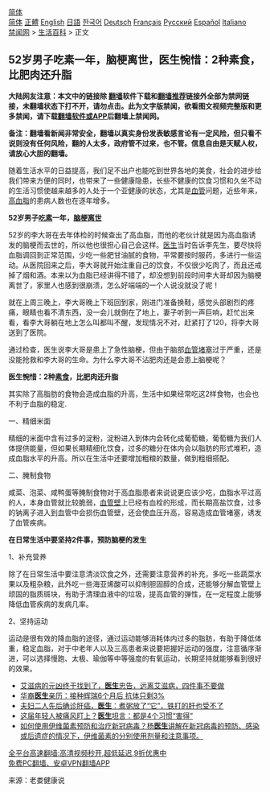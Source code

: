  <!-- 面包屑导航 --> <div class="breadcrumb"><!-- GTranslate: https://gtranslate.io/ -->  <div class="switcher notranslate">  <div class="selected">  <a href="#" onclick="return false;"> 简体</a>  </div>  <div class="option">  <a href="https://www.bannedbook.org" onclick="doGTranslate('zh-CN|zh-CN');jQuery('div.switcher div.selected a').html(jQuery(this).html());return false;" title="简体中文" class="nturl selected"> 简体</a>  <a href="https://www.bannedbook.org/zh-tw/" onclick="doGTranslate('zh-CN|zh-TW');jQuery('div.switcher div.selected a').html(jQuery(this).html());return false;" title="繁體中文" class="nturl"> 正體</a>  <a href="https://www.bannedbook.org/en/" onclick="doGTranslate('zh-CN|en');jQuery('div.switcher div.selected a').html(jQuery(this).html());return false;" title="English" class="nturl"> English</a>  <a href="https://www.bannedbook.org/ja/" onclick="doGTranslate('zh-CN|ja');jQuery('div.switcher div.selected a').html(jQuery(this).html());return false;" title="日本語" class="nturl"> 日語</a>  <a href="https://www.bannedbook.org/ko/" onclick="doGTranslate('zh-CN|ko');jQuery('div.switcher div.selected a').html(jQuery(this).html());return false;" title="한국어" class="nturl"> 한국어</a>  <a href="https://www.bannedbook.org/de/" onclick="doGTranslate('zh-CN|de');jQuery('div.switcher div.selected a').html(jQuery(this).html());return false;" title="Deutsch" class="nturl"> Deutsch</a>  <a href="https://www.bannedbook.org/fr/" onclick="doGTranslate('zh-CN|fr');jQuery('div.switcher div.selected a').html(jQuery(this).html());return false;" title="Français" class="nturl"> Français</a>  <a href="https://www.bannedbook.org/ru/" onclick="doGTranslate('zh-CN|ru');jQuery('div.switcher div.selected a').html(jQuery(this).html());return false;" title="Русский" class="nturl"> Русский</a>  <a href="https://www.bannedbook.org/es/" onclick="doGTranslate('zh-CN|es');jQuery('div.switcher div.selected a').html(jQuery(this).html());return false;" title="Español" class="nturl"> Español</a>  <a href="https://www.bannedbook.org/it/" onclick="doGTranslate('zh-CN|it');jQuery('div.switcher div.selected a').html(jQuery(this).html());return false;" title="Italiano" class="nturl"> Italiano</a>  </div>  </div>      <div class='breadcrumb-sub'><!-- Breadcrumb NavXT 6.3.0 --> <a href="https://www.bannedbook.org/" class="home">禁闻网</a> &gt; <a href="https://www.bannedbook.org/bnews/lifebaike/" class="category">生活百科</a> &gt; 正文</div></div><h2>52岁男子吃素一年，脑梗离世，医生惋惜：2种素食，比肥肉还升脂</h2> <p class="notice"><b>大陆网友注意：本文中的链接除 <a href="https://github.com/bannedbook/fanqiang" >翻墙</a>软件下载和<a href="https://github.com/killgcd/justmysocks/blob/master/README.md">翻墙推荐</a>链接外全部为禁网链接，未翻墙状态下打不开，请勿点击。此为文字版禁闻，欲看图文视频完整版和更多禁闻，请下载<a href="https://github.com/bannedbook/fanqiang">翻墙软件或APP</a>后翻墙上禁闻网。</p><p>备注：翻墙看新闻非常安全，翻墙以真实身份发表敏感言论有一定风险，但只看不说则没有任何风险，翻的人太多，政府管不过来，也不管。信息自由是天赋人权，请放心大胆的翻墙。</b></p>  <div class="entry"> <p id="conimg">随着生活水平的日益提高，我们足不出户也能吃到世界各地的美食，社会的进步给我们带来方便的同时，也带来了一些健康隐患，长些不健康的饮食习惯和久坐不动的生活习惯使越来越多的人处于一个亚健康的状态，尤其是<a href="https://www.bannedbook.org/bnews/tag/%E8%A1%80%E7%AE%A1/" class="st_tag internal_tag" rel="tag" title="标签 血管 下的日志">血管</a>问题，近些年来，<a href="https://www.bannedbook.org/bnews/tag/%e9%ab%98%e8%a1%80%e8%84%82/" class="st_tag internal_tag" rel="tag" title="标签 高血脂 下的日志">高血脂</a>的患病人数也在逐年增多。</p> <p><strong>52岁男子<a href="https://www.bannedbook.org/bnews/tag/%E5%90%83%E7%B4%A0/" class="st_tag internal_tag" rel="tag" title="标签 吃素 下的日志">吃素</a>一年，<a href="https://www.bannedbook.org/bnews/tag/%e8%84%91%e6%a2%97/" class="st_tag internal_tag" rel="tag" title="标签 脑梗 下的日志">脑梗</a><a href="https://www.bannedbook.org/bnews/tag/%E7%A6%BB%E4%B8%96/" class="st_tag internal_tag" rel="tag" title="标签 离世 下的日志">离世</a></strong></p> <p>52岁的李大哥在去年体检的时候查出了高血脂，而他的老伙计就是因为高血脂诱发的脑梗而去世的，所以他也很担心自己会这样。<a href="https://www.bannedbook.org/bnews/tag/%e5%8c%bb%e7%94%9f/" class="st_tag internal_tag" rel="tag" title="标签 医生 下的日志">医生</a>当时告诉李先生，要尽快将血脂调回到正常范围，少吃一些肥甘油腻的食物，平常要按时服药，多进行一些运动。从医院回来之后，李大哥就开始注重自己的饮食，不仅很少吃肉了，而且还戒掉了烟和酒。本来以为血脂已经讲得不错了，却没想到前段时间李大哥却因为脑梗离世了，家里人也感到很崩溃，怎么好端端的一个人说没就没了呢！</p> <p>就在上周三晚上，李大哥晚上下班回到家，刚进门准备换鞋，感觉头部剧烈的疼痛，眼睛也看不清东西，没一会儿就倒在了地上，妻子听到一声巨响，赶忙出来看，看李大哥躺在地上怎么叫都叫不醒，发现情况不对，赶紧打了120，将李大哥送到了医院。</p>  <p>通过检查，医生说李大哥是患上了急性脑梗，但由于脑部<a href="https://www.bannedbook.org/bnews/tag/%E8%A1%80%E7%AE%A1%E5%A0%B5%E5%A1%9E/" class="st_tag internal_tag" rel="tag" title="标签 血管堵塞 下的日志">血管堵塞</a>过于严重，还是没能抢救和李大哥的生命。为什么李大哥不沾肥肉还是会患上脑梗呢？</p> <p><strong>医生惋惜：2种<a href="https://www.bannedbook.org/bnews/tag/%E7%B4%A0%E9%A3%9F/" class="st_tag internal_tag" rel="tag" title="标签 素食 下的日志">素食</a>，比肥肉还升脂</strong></p> <p>其实除了高脂肪的食物会造成血脂的升高，生活中如果经常吃这2样食物，也会也不利于血脂的稳定.</p> <p>一、精细米面</p>  <p>精细的米面中含有过多的淀粉，淀粉进入到体内会转化成葡萄糖，葡萄糖为我们人体提供能量，但如果长期精细化饮食，过多的糖分在体内会以脂肪的形式堆积，造成血脂水平的升高。所以在生活中还要增加粗粮的数量，做到粗细搭配。</p> <p>二、腌制食物</p> <p>咸菜、泡菜、咸鸭蛋等腌制食物对于高血脂患者来说说更应该少吃，血脂水平过高的人，本身血管就比较脆弱，<a href="https://www.bannedbook.org/bnews/tag/%E8%A1%80%E7%AE%A1%E5%A3%81/" class="st_tag internal_tag" rel="tag" title="标签 血管壁 下的日志">血管壁</a>上已经有血栓的形成，而长期高盐饮食，过多的钠离子进入到血管中会损伤血管壁，还会使血压升高，容易造成血管堵塞，诱发了血管疾病。</p> <p><strong>在日常生活中要坚持2件事，预防脑梗的发生</strong></p>  <p>1、补充营养</p> <p>除了在日常生活中要注意清淡饮食之外，还需要注意营养的补充，多吃一些蔬菜水果以及粗杂粮，此外吃一些海亚烯酸可以抑制胆固醇的合成，还能够分解血管壁上顽固的脂质斑块，有助于清理血液中的垃圾，提高血管的弹性，在一定程度上能够降低血管疾病的发病几率。</p> <p>2、坚持运动</p> <p>运动是很有效的降血脂的途径，通过运动能够消耗体内过多的脂肪，有助于降低体重，稳定血脂，对于中老年人以及三高患者来说要把握好运动的强度，注意循序渐进，可以选择慢跑、太极、瑜伽等中等强度的有氧运动，长期坚持就能够看到很好的效果。</p>  <ul class='op-related-articles' title='相关阅读'> <li><a href='https://www.bannedbook.org/bnews/health/20210819/1608917.html' target='_blank'>艾滋病的元凶终于找到了，<b>医生</b>忠告，远离艾滋病，四件事不要做</a></li> <li><a href='https://www.bannedbook.org/bnews/cnnews/20210819/1608896.html' target='_blank'>华裔<b>医生</b>亲历：接种辉瑞6个月后 抗体只剩3%</a></li> <li><a href='https://www.bannedbook.org/bnews/health/20210818/1608277.html' target='_blank'>夫妇二人先后确诊肝癌，<b>医生</b>：煮粥放了“它”，铁打的肝也受不了</a></li> <li><a href='https://www.bannedbook.org/bnews/health/20210818/1608274.html' target='_blank'>这届年轻人被痛风盯上？<b>医生</b>坦言：都是4个习惯“害得”</a></li> <li><a href='https://www.bannedbook.org/bnews/bannedvideo/20210818/1608266.html' target='_blank'>如何使用伊维菌素预防和治疗新冠病毒？杨<b>医生</b>讲解在新冠病毒的预防、感染或后遗症的情况下，伊维菌素的分别使用剂量和注意事项。</a></li> </ul> <p class="texttj"> <a href="https://github.com/bannedbook/fanqiang/wiki/V2ray%E6%9C%BA%E5%9C%BA" target="_blank">全平台高速翻墙:高清视频秒开,超低延迟,9折优惠中</a><br/> <a href="https://github.com/bannedbook/fanqiang/wiki/%E7%A6%81%E9%97%BB%E7%BD%91%E5%AE%89%E5%8D%93%E7%BF%BB%E5%A2%99%E6%96%B0%E9%97%BBAPP" target="_blank">免费PC翻墙、安卓VPN翻墙APP</a></p><p> 来源：老娄健康说 </p><a name='sharetosocial'></a>  <div style="margin-bottom:5px;padding-bottom:5px;clear:both"> <div id="archive-pix-1" class="banner-ads"> <!-- AuctionX Display platform tag START --> <div id="26318x728x90x621x_ADSLOT2" clicktrack="%%CLICK_URL_ESC%%"></div> <!-- AuctionX Display platform tag END --> </div> <div id="archive-pix-2" class="banner-ads"> <!-- AuctionX Display platform tag START --> <div id="26315x300x250x621x_ADSLOT2" clicktrack="%%CLICK_URL_ESC%%"></div> <!-- AuctionX Display platform tag END --> </div> </div>  <div id="archive-pix-1" class="banner-ads"> <!-- AuctionX Display platform tag START --> <div id="26318x728x90x621x_ADSLOT3" clicktrack="%%CLICK_URL_ESC%%"></div> <!-- AuctionX Display platform tag END --> </div> </div><!--END ENTRY--> 